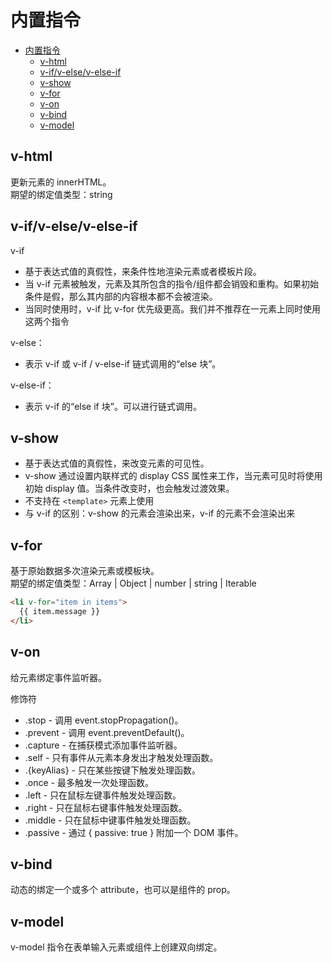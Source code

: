 # 内置指令

- [内置指令](#内置指令)
  - [v-html](#v-html)
  - [v-if/v-else/v-else-if](#v-ifv-elsev-else-if)
  - [v-show](#v-show)
  - [v-for](#v-for)
  - [v-on](#v-on)
  - [v-bind](#v-bind)
  - [v-model](#v-model)

## v-html

更新元素的 innerHTML。  
期望的绑定值类型：string

## v-if/v-else/v-else-if

v-if

- 基于表达式值的真假性，来条件性地渲染元素或者模板片段。
- 当 v-if 元素被触发，元素及其所包含的指令/组件都会销毁和重构。如果初始条件是假，那么其内部的内容根本都不会被渲染。
- 当同时使用时，v-if 比 v-for 优先级更高。我们并不推荐在一元素上同时使用这两个指令

v-else：

- 表示 v-if 或 v-if / v-else-if 链式调用的“else 块”。

v-else-if：

- 表示 v-if 的“else if 块”。可以进行链式调用。

## v-show

- 基于表达式值的真假性，来改变元素的可见性。  
- v-show 通过设置内联样式的 display CSS 属性来工作，当元素可见时将使用初始 display 值。当条件改变时，也会触发过渡效果。
- 不支持在 `<template>` 元素上使用
- 与 v-if 的区别：v-show 的元素会渲染出来，v-if 的元素不会渲染出来

## v-for

基于原始数据多次渲染元素或模板块。  
期望的绑定值类型：Array | Object | number | string | Iterable

```html
<li v-for="item in items">
  {{ item.message }}
</li>
```

## v-on

给元素绑定事件监听器。

修饰符

- .stop - 调用 event.stopPropagation()。
- .prevent - 调用 event.preventDefault()。
- .capture - 在捕获模式添加事件监听器。
- .self - 只有事件从元素本身发出才触发处理函数。
- .{keyAlias} - 只在某些按键下触发处理函数。
- .once - 最多触发一次处理函数。
- .left - 只在鼠标左键事件触发处理函数。
- .right - 只在鼠标右键事件触发处理函数。
- .middle - 只在鼠标中键事件触发处理函数。
- .passive - 通过 { passive: true } 附加一个 DOM 事件。

## v-bind

动态的绑定一个或多个 attribute，也可以是组件的 prop。

## v-model

v-model 指令在表单输入元素或组件上创建双向绑定。

